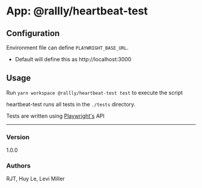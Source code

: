 # App:  @rallly/heartbeat-test

## Configuration
Environment file can define `PLAYWRIGHT_BASE_URL`.
* Default will define this as http://localhost:3000

## Usage
Run `yarn workspace @rallly/heartbeat-test test` to execute the script

heartbeat-test runs all tests in the `./tests` directory.

Tests are written using [Playwright's](https://wwww.playwright.dev) API

---
### Version
1.0.0

### Authors
RJT, Huy Le, Levi Miller

